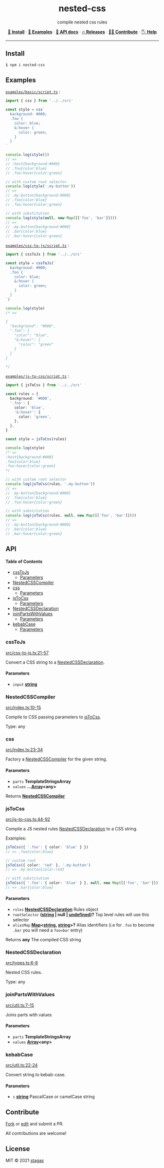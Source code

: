 <h1 align="center">nested-css</h1>

<p align="center">
compile nested css rules
</p>

<p align="center">
   <a href="#Install">🔧 <strong>Install</strong></a>
 · <a href="#Examples">🧩 <strong>Examples</strong></a>
 · <a href="#API">📜 <strong>API docs</strong></a>
 · <a href="https://github.com/stagas/nested-css/releases">🔥 <strong>Releases</strong></a>
 · <a href="#Contribute">💪🏼 <strong>Contribute</strong></a>
 · <a href="https://github.com/stagas/nested-css/issues">🖐️ <strong>Help</strong></a>
</p>

---

## Install

```sh
$ npm i nested-css
```

## Examples

[`examples/basic/script.ts`](examples/basic/script.ts) :

```ts
import { css } from '../../src'

const style = css`
  background: #000;
  .foo {
    color: blue;
    &:hover {
      color: green;
    }
  }
`

console.log(style())
// =>
// :host{background:#000}
// .foo{color:blue}
// .foo:hover{color:green}

// with custom root selector
console.log(style('.my-button'))
// =>
// .my-button{background:#000}
// .foo{color:blue}
// .foo:hover{color:green}

// with substitution
console.log(style(null, new Map([['foo', 'bar']])))
// =>
// .my-button{background:#000}
// .bar{color:blue}
// .bar:hover{color:green}
```

[`examples/css-to-js/script.ts`](examples/css-to-js/script.ts) :

```ts
import { cssToJs } from '../../src'

const style = cssToJs(`
  background: #000;
  .foo {
    color: blue;
    &:hover {
      color: green;
    }
  }
`)

console.log(style)
/* =>

{
  "background": "#000",
  ".foo": {
    "color": "blue",
    "&:hover": {
      "color": "green"
    }
  }
}

*/
```

[`examples/js-to-css/script.ts`](examples/js-to-css/script.ts) :

```ts
import { jsToCss } from '../../src'

const rules = {
  background: '#000',
  '.foo': {
    color: 'blue',
    '&:hover': {
      color: 'green',
    },
  },
}

const style = jsToCss(rules)

console.log(style)
/* =>
:host{background:#000}
.foo{color:blue}
.foo:hover{color:green}
*/

// with custom root selector
console.log(jsToCss(rules, '.my-button'))
// =>
// .my-button{background:#000}
// .foo{color:blue}
// .foo:hover{color:green}

// with substitution
console.log(jsToCss(rules, null, new Map([['foo', 'bar']])))
// =>
// .my-button{background:#000}
// .bar{color:blue}
// .bar:hover{color:green}
```

## API

<!-- Generated by documentation.js. Update this documentation by updating the source code. -->

#### Table of Contents

- [cssToJs](#csstojs)
  - [Parameters](#parameters)
- [NestedCSSCompiler](#nestedcsscompiler)
- [css](#css)
  - [Parameters](#parameters-1)
- [jsToCss](#jstocss)
  - [Parameters](#parameters-2)
- [NestedCSSDeclaration](#nestedcssdeclaration)
- [joinPartsWithValues](#joinpartswithvalues)
  - [Parameters](#parameters-3)
- [kebabCase](#kebabcase)
  - [Parameters](#parameters-4)

### cssToJs

[src/css-to-js.ts:21-57](https://github.com/stagas/nested-css/blob/bbbacfde0f07b9cfa48f5341412637d0d666673b/src/css-to-js.ts#L21-L57 "Source code on GitHub")

Convert a CSS string to a [NestedCSSDeclaration](#nestedcssdeclaration).

#### Parameters

- `input` **[string](https://developer.mozilla.org/docs/Web/JavaScript/Reference/Global_Objects/String)**&#x20;

### NestedCSSCompiler

[src/index.ts:10-15](https://github.com/stagas/nested-css/blob/bbbacfde0f07b9cfa48f5341412637d0d666673b/src/index.ts#L7-L9 "Source code on GitHub")

Compile to CSS passing parameters to [jsToCss](#jstocss).

Type: any

### css

[src/index.ts:23-34](https://github.com/stagas/nested-css/blob/bbbacfde0f07b9cfa48f5341412637d0d666673b/src/index.ts#L23-L34 "Source code on GitHub")

Factory a [NestedCSSCompiler](#nestedcsscompiler) for the given string.

#### Parameters

- `parts` **TemplateStringsArray**&#x20;
- `values` **...[Array](https://developer.mozilla.org/docs/Web/JavaScript/Reference/Global_Objects/Array)\<any>**&#x20;

Returns **[NestedCSSCompiler](#nestedcsscompiler)**&#x20;

### jsToCss

[src/js-to-css.ts:44-92](https://github.com/stagas/nested-css/blob/bbbacfde0f07b9cfa48f5341412637d0d666673b/src/js-to-css.ts#L44-L92 "Source code on GitHub")

Compile a JS nested rules [NestedCSSDeclaration](#nestedcssdeclaration) to a CSS string.

Examples:

```ts
jsToCss({ '.foo': { color: 'blue' } })
// => .foo{color:blue}

// custom root
jsToCss({ color: 'red' }, '.my-button')
// => .my-button{color:red}

// with substitution
jsToCss({ '.foo': { color: 'blue' } }, null, new Map([['foo', 'bar']]))
// => .bar{color:blue}
```

#### Parameters

- `rules` **[NestedCSSDeclaration](#nestedcssdeclaration)** Rules object
- `rootSelector` **([string](https://developer.mozilla.org/docs/Web/JavaScript/Reference/Global_Objects/String) | null | [undefined](https://developer.mozilla.org/docs/Web/JavaScript/Reference/Global_Objects/undefined))?** Top level rules will use this selector
- `aliasMap` **[Map](https://developer.mozilla.org/docs/Web/JavaScript/Reference/Global_Objects/Map)<[string](https://developer.mozilla.org/docs/Web/JavaScript/Reference/Global_Objects/String), [string](https://developer.mozilla.org/docs/Web/JavaScript/Reference/Global_Objects/String)>?** Alias identifiers (i.e for `.foo` to become `.bar`
  you will need a `foo=bar` entry)

Returns **any** The compiled CSS string

### NestedCSSDeclaration

[src/types.ts:6-8](https://github.com/stagas/nested-css/blob/bbbacfde0f07b9cfa48f5341412637d0d666673b/src/types.ts#L3-L5 "Source code on GitHub")

Nested CSS rules.

Type: any

### joinPartsWithValues

[src/util.ts:7-15](https://github.com/stagas/nested-css/blob/bbbacfde0f07b9cfa48f5341412637d0d666673b/src/util.ts#L7-L15 "Source code on GitHub")

Joins parts with values

#### Parameters

- `parts` **TemplateStringsArray**&#x20;
- `values` **[Array](https://developer.mozilla.org/docs/Web/JavaScript/Reference/Global_Objects/Array)\<any>**&#x20;

### kebabCase

[src/util.ts:22-24](https://github.com/stagas/nested-css/blob/bbbacfde0f07b9cfa48f5341412637d0d666673b/src/util.ts#L22-L24 "Source code on GitHub")

Convert string to kebab-case.

#### Parameters

- `s` **[string](https://developer.mozilla.org/docs/Web/JavaScript/Reference/Global_Objects/String)** PascalCase or camelCase string

## Contribute

[Fork](https://github.com/stagas/nested-css/fork) or
[edit](https://github.dev/stagas/nested-css) and submit a PR.

All contributions are welcome!

## License

MIT © 2021
[stagas](https://github.com/stagas)
